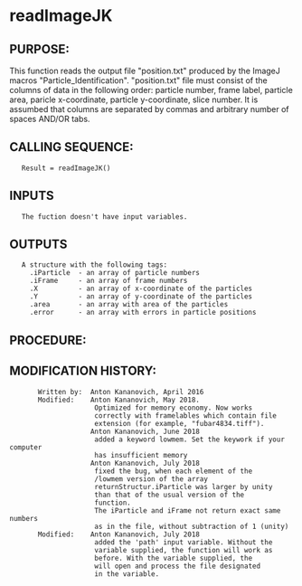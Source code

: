 ﻿# readImageJK

## PURPOSE:
This function reads the output file "position.txt" produced by  the ImageJ macros "Particle_Identification". "position.txt"  file must consist of the columns of data in the following   order: particle number, frame label, particle area,  paricle x-coordinate, particle y-coordinate, slice number. It is assumbed that columns are separated by commas  and arbitrary number of spaces AND/OR tabs.

## CALLING SEQUENCE:
       Result = readImageJK()

## INPUTS
       The fuction doesn't have input variables.
       
## OUTPUTS
       A structure with the following tags: 
         .iParticle  - an array of particle numbers 
         .iFrame     - an array of frame numbers
         .X          - an array of x-coordinate of the particles
         .Y          - an array of y-coordinate of the particles
         .area       - an array with area of the particles
         .error      - an array with errors in particle positions 
         

## PROCEDURE:
       

## MODIFICATION HISTORY:
           Written by:  Anton Kananovich, April 2016
           Modified:    Anton Kananovich, May 2018.
                         Optimized for memory economy. Now works 
                         correctly with framelables which contain file
                         extension (for example, "fubar4834.tiff").
                        Anton Kananovich, June 2018
                         added a keyword lowmem. Set the keywork if your computer
                         has insufficient memory
                        Anton Kananovich, July 2018
                         fixed the bug, when each element of the
                         /lowmem version of the array
                         returnStructur.iParticle was larger by unity
                         than that of the usual version of the
                         function.
                         The iParticle and iFrame not return exact same numbers
                         as in the file, without subtraction of 1 (unity)
           Modified:    Anton Kananovich, July 2018
                         added the 'path' input variable. Without the
                         variable supplied, the function will work as
                         before. With the variable supplied, the
                         will open and process the file designated 
                         in the variable.    
